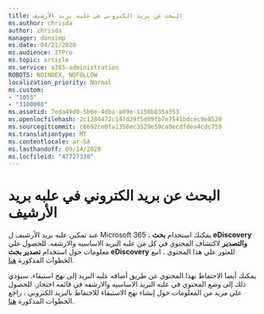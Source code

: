 ```yaml
---
title: البحث عن بريد الكتروني في علبه بريد الأرشيف
ms.author: chrisda
author: chrisda
manager: dansimp
ms.date: 04/21/2020
ms.audience: ITPro
ms.topic: article
ms.service: o365-administration
ROBOTS: NOINDEX, NOFOLLOW
localization_priority: Normal
ms.custom:
- "1055"
- "3100008"
ms.assetid: 7eda49d0-5b6e-4dba-a89e-1150b835a353
ms.openlocfilehash: 2c1284472c147d29f5d09fb7e7541bdcec9e8520
ms.sourcegitcommit: c6692ce0fa1358ec3529e59ca0ecdfdea4cdc759
ms.translationtype: MT
ms.contentlocale: ar-SA
ms.lasthandoff: 09/14/2020
ms.locfileid: "47727338"
---
```

# <a name="search-for-email-in-the-archive-mailbox"></a>البحث عن بريد الكتروني في علبه بريد الأرشيف

عند تمكين علبه بريد الأرشيف ل Microsoft 365 ، يمكنك استخدام **بحث eDiscovery والتصدير** لاكتشاف المحتوي في كل من علبه البريد الاساسيه والارشفه. للحصول علي معلومات حول استخدام **تصدير بحث eDiscovery** للعثور علي هذا المحتوي ، اتبع الخطوات المذكورة [هنا](https://docs.microsoft.com/microsoft-365/compliance/export-search-results).
  
يمكنك أيضا الاحتفاظ بهذا المحتوي عن طريق أضافه علبه البريد إلى نهج استبقاء. سيؤدي ذلك إلى وضع المحتوي في علبه البريد الاساسيه والارشفه في قائمه احتجاز. للحصول علي مزيد من المعلومات حول إنشاء نهج الاستبقاء للاحتفاظ بالبريد الكتروني ، راجع الخطوات المذكورة [هنا](https://docs.microsoft.com/microsoft-365/compliance/retention-policies).
  